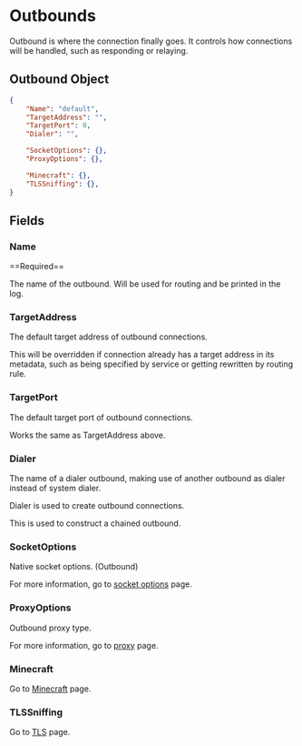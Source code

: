# Outbounds

Outbound is where the connection finally goes. It controls how connections will be handled, such as responding or relaying.

## Outbound Object

```json
{
    "Name": "default",
    "TargetAddress": "",
    "TargetPort": 0,
    "Dialer": "",

    "SocketOptions": {},
    "ProxyOptions": {},

    "Minecraft": {},
    "TLSSniffing": {},
}
```

## Fields

### Name

==Required==

The name of the outbound. Will be used for routing and be printed in the log.

### TargetAddress

The default target address of outbound connections.

This will be overridden if connection already has a target address in its metadata, such as
being specified by service or getting rewritten by routing rule.

### TargetPort

The default target port of outbound connections.

Works the same as TargetAddress above.

### Dialer

The name of a dialer outbound, making use of another outbound as dialer instead of system dialer.

Dialer is used to create outbound connections.

This is used to construct a chained outbound.

### SocketOptions

Native socket options. (Outbound)

For more information, go to [socket options](shared/socket_options.md) page.

### ProxyOptions

Outbound proxy type.

For more information, go to [proxy](shared/proxy.md) page.

### Minecraft

Go to [Minecraft](protocol/minecraft.md) page.

### TLSSniffing

Go to [TLS](protocol/minecraft.md) page.
